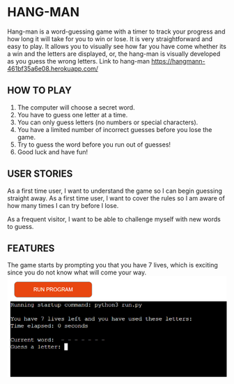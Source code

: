 # HANG-MAN
Hang-man is a word-guessing game with a timer to track your progress and how long it will take for you to win or lose. 
It is very straightforward and easy to play. It allows you to visually see how far you have come whether its a win and the letters are displayed, or, the hang-man is visually developed as you guess the wrong letters. 
Link to hang-man https://hangmann-461bf35a6e08.herokuapp.com/

## HOW TO PLAY
1. The computer will choose a secret word.
2. You have to guess one letter at a time.
3. You can only guess letters (no numbers or special characters).
4. You have a limited number of incorrect guesses before you lose the game.
5. Try to guess the word before you run out of guesses!
6. Good luck and have fun!

## USER STORIES
As a first time user, I want to understand the game so I can begin guessing straight away. 
As a first time user, I want to cover the rules so I am aware of how many times I can try before I lose. 

As a frequent visitor, I want to be able to challenge myself with new words to guess. 

## FEATURES
The game starts by prompting you that you have 7 lives, which is exciting since you do not know what will come your way. 
![Alt text](<images/features 1.png>)